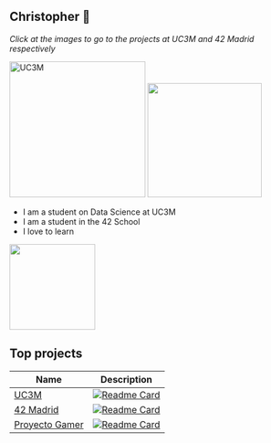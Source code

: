 
## Christopher 👋

<em>Click at the images to go to the projects at UC3M and 42 Madrid respectively</em>
<div class="header">
    <a href="https://github.com/chriss1245/uc3m"><img width="238" alt="UC3M" src="https://user-images.githubusercontent.com/58918297/143498752-5a0bc15b-b261-45a8-9af5-60087ba0db45.png"></a>
    <a href="https://github.com/chriss1245/42madrid"><img width="200" src="https://user-images.githubusercontent.com/58918297/143498748-90b4b6d4-a34d-46fa-95a0-d52f064e16ff.jpg"></a>
</div class="header">

- I am a student on Data Science at UC3M
- I am a student in the 42 School
- I love to learn

<!--[![Top Langs](https://github-readme-stats.vercel.app/api/top-langs/?username=chriss1245&theme=dark)](https://github.com/chriss1245)-->

<img height="150px" src="https://github-readme-stats.vercel.app/api?username=chriss1245&count_private=true&show_icons=true&theme=dark">

## Top projects
| **Name** | **Description**|
|----------|----------------|
|[UC3M](https://github.com/chriss1245/uc3m)| [![Readme Card](https://github-readme-stats.vercel.app/api/pin/?username=chriss1245&repo=uc3m&theme=vue-dark)](https://github.com/chriss1245/uc3m)|
|[42 Madrid](https://github.com/chriss1245/42madrid)| [![Readme Card](https://github-readme-stats.vercel.app/api/pin/?username=chriss1245&repo=42madrid&theme=vue-dark)](https://github.com/chriss1245/42madrid)|
| [Proyecto Gamer](https://github.com/chriss1245/proyecto_gamer) | [![Readme Card](https://github-readme-stats.vercel.app/api/pin/?username=chriss1245&repo=proyecto_gamer&theme=vue-dark)](https://github.com/chriss1245/proyecto_gamer)|
<!--
|[Face Recognizer](https://github.com/chriss1245/face-recognizer_with_fda_pca_knn)| We combined pca, fisher discriminant and knn to make a classifier that recognizes people. We achived an accuracy of more than 85 percent!|
|[Spanish Dream Team](https://github.com/chriss1245/SpanishDreamTeam)| We developed a data mining project using data of the spanish league of soccer. We tried to create the best team based on the results we got from the stats of the teams.|
|[Numerical Methods](https://github.com/chriss1245/numerical_methods)| A set of algorithms that implement a wide range of numerical methods I reviewd at the UC3M|
|[Mario vs Kong](https://github.com/chriss1245/DonkeyKong)|Implementation in python of the classic game Mario vs Kong|
|[Game Server]()|A personal project which implements a web server of javascript videogames|


<!--
**chriss1245/chriss1245** is a ✨ _special_ ✨ repository because its `README.md` (this file) appears on your GitHub profile.

Here are some ideas to get you started:

- 🔭 I’m currently working on ...
- 🌱 I’m currently learning ...
- 👯 I’m looking to collaborate on ...
- 🤔 I’m looking for help with ...
- 💬 Ask me about ...
- 📫 How to reach me: ...
- 😄 Pronouns: ...
- ⚡ Fun fact: ...
-->
